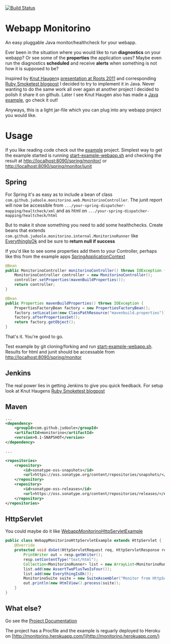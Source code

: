 [![Build Status](https://secure.travis-ci.org/judoole/monitorino.png)](http://travis-ci.org/judoole/monitorino)

Webapp Monitorino
==================

An easy pluggable Java monitor/healthcheck for your webapp.

Ever been in the situation where you would like to run **diagnostics** on your webapp? Or see some of the **properties** the application uses? Maybe even run the diagnostics **scheduled** and receive **alerts** when something is not how it is supposed to be?

Inspired by [Knut Haugen](https://github.com/knuthaug)s [presentation at Roots 2011](https://vimeo.com/24691568) and corresponding [Ruby Smoketest blogpost](http://blog.knuthaugen.no/2011/04/continuous-delivery-ii-smoketests-in-ruby-and-rails.html) I decided to try to implement it in Java. Never wanting to do the same work all over again at another project I decided to polish it share it on github. Later I see Knut Haugen also has made a [Java example](https://github.com/knuthaug/smoketest-starter-kit), go check it out!

Anyways, this is a light jar-file which you can plug into any webapp project you would like.

# Usage
If you like reading code check out the [example](https://github.com/judoole/monitorino/tree/master/example) project. Simplest way to get the example started is running [start-example-webapp.sh](https://github.com/judoole/monitorino/blob/master/start-example-webapp.sh) and checking the result at [http://localhost:8090/spring/monitor/](http://localhost:8090/spring/monitor/) or [http://localhost:8090/spring/monitor/junit](http://localhost:8090/spring/monitor/junit)

## Spring
For Spring it's as easy as to include a bean of class `com.github.judoole.monitorino.web.MonitorinoController`.
The junit report will now be accessible from `.../your-spring-dispatcher-mapping/healtcheck/xml` and as html on `.../your-spring-dispatcher-mapping/healtcheck/html`

But to make it show something you need to add some healthchecks. Create beans that extends `com.github.judoole.monitorino.internal.MonitorinoRunner` like  [EverythingIsOk](https://github.com/judoole/monitorino/blob/master/example/src/main/java/com/github/judoole/monitorino/cases/EverythingIsOk.java) and be sure to **return null if success**

If you'd like to see some properties add them to your Controller, perhaps like this from the example apps [SpringApplicationContext](https://github.com/judoole/monitorino/blob/master/example/src/main/java/com/github/judoole/monitorino/SpringApplicationContext.java)

````java
@Bean
public MonitorinoController monitorinoController() throws IOException {
    MonitorinoController controller = new MonitorinoController();
    controller.setProperties(mavenBuildProperties());
    return controller;
}

@Bean
public Properties mavenBuildProperties() throws IOException {
    PropertiesFactoryBean factory = new PropertiesFactoryBean();
    factory.setLocation(new ClassPathResource("mavenbuild.properties"));
    factory.afterPropertiesSet();
    return factory.getObject();
}
````

That's it. You're good to go.

Test example by git cloning/forking and run [start-example-webapp.sh](https://github.com/judoole/monitorino/blob/master/start-example-webapp.sh).
Results for html and junit should be accessable from [http://localhost:8090/spring/monitor](http://localhost:8090/spring/monitor)

## Jenkins
The real power lies in getting Jenkins to give you quick feedback. For setup look at Knut Haugens [Ruby Smoketest blogpost](http://blog.knuthaugen.no/2011/04/continuous-delivery-ii-smoketests-in-ruby-and-rails.html)

## Maven 
````xml
...
<dependency>
	<groupId>com.github.judoole</groupId>
	<artifactId>monitorino</artifactId>
	<version>0.1-SNAPSHOT</version>
</dependency>

...

<repositories>
	<repository>
		<id>sonatype-oss-snapshots</id>
		<url>https://oss.sonatype.org/content/repositories/snapshots/</url>
	</repository>
	<repository>
		<id>sonatype-oss-releases</id>
		<url>https://oss.sonatype.org/content/repositories/releases/</url>
	</repository>
</repositories>
````

## HttpServlet
You could maybe do it like [WebappMonitorinoHttpServletExample](https://github.com/judoole/monitorino/blob/master/example/src/main/java/com/github/judoole/monitorino/WebappMonitorinoHttpServletExample.java)
````java
public class WebappMonitorinoHttpServletExample extends HttpServlet {
    @Override
    protected void doGet(HttpServletRequest req, HttpServletResponse resp) throws ServletException, IOException {
        PrintWriter out = resp.getWriter();
        resp.setContentType("text/html");
        Collection<MonitorinoRunner> list = new ArrayList<MonitorinoRunner>();
        list.add(new AssertTwoPlusTwoIsFour());
        list.add(new EverythingIsOk());
        MonitorinoSuite suite = new SuiteAssembler("Monitor from HttpServlet", list, null).run();
        out.println(new HtmlView().process(suite));
    }
}
````

## What else?

Go see the [Project Documentation](http://judoole.github.com/monitorino/site/)

The project has a Procfile and the example is reguarly deployed to Heroku on [http://monitorino.herokuapp.com/](http://monitorino.herokuapp.com/)